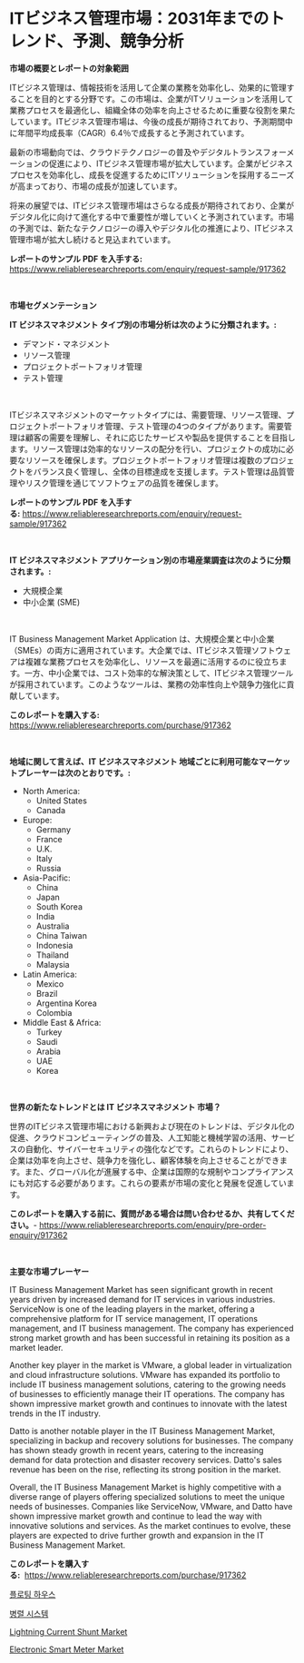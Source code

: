 <p><h1>ITビジネス管理市場：2031年までのトレンド、予測、競争分析</h1></p><p><strong>市場の概要とレポートの対象範囲</strong></p>
<p><p>ITビジネス管理は、情報技術を活用して企業の業務を効率化し、効果的に管理することを目的とする分野です。この市場は、企業がITソリューションを活用して業務プロセスを最適化し、組織全体の効率を向上させるために重要な役割を果たしています。ITビジネス管理市場は、今後の成長が期待されており、予測期間中に年間平均成長率（CAGR）6.4％で成長すると予測されています。</p><p>最新の市場動向では、クラウドテクノロジーの普及やデジタルトランスフォーメーションの促進により、ITビジネス管理市場が拡大しています。企業がビジネスプロセスを効率化し、成長を促進するためにITソリューションを採用するニーズが高まっており、市場の成長が加速しています。</p><p>将来の展望では、ITビジネス管理市場はさらなる成長が期待されており、企業がデジタル化に向けて進化する中で重要性が増していくと予測されています。市場の予測では、新たなテクノロジーの導入やデジタル化の推進により、ITビジネス管理市場が拡大し続けると見込まれています。</p></p>
<p><strong>レポートのサンプル PDF を入手する:</strong> <a href="https://www.reliableresearchreports.com/enquiry/request-sample/917362">https://www.reliableresearchreports.com/enquiry/request-sample/917362</a></p>
<p>&nbsp;</p>
<p><strong>市場セグメンテーション</strong></p>
<p><strong>IT ビジネスマネジメント タイプ別の市場分析は次のように分類されます。:</strong></p>
<p><ul><li>デマンド・マネジメント</li><li>リソース管理</li><li>プロジェクトポートフォリオ管理</li><li>テスト管理</li></ul></p>
<p>&nbsp;</p>
<p><p>ITビジネスマネジメントのマーケットタイプには、需要管理、リソース管理、プロジェクトポートフォリオ管理、テスト管理の4つのタイプがあります。需要管理は顧客の需要を理解し、それに応じたサービスや製品を提供することを目指します。リソース管理は効率的なリソースの配分を行い、プロジェクトの成功に必要なリソースを確保します。プロジェクトポートフォリオ管理は複数のプロジェクトをバランス良く管理し、全体の目標達成を支援します。テスト管理は品質管理やリスク管理を通じてソフトウェアの品質を確保します。</p></p>
<p><strong>レポートのサンプル PDF を入手する:</strong>&nbsp;<a href="https://www.reliableresearchreports.com/enquiry/request-sample/917362">https://www.reliableresearchreports.com/enquiry/request-sample/917362</a></p>
<p>&nbsp;</p>
<p><strong> IT ビジネスマネジメント アプリケーション別の市場産業調査は次のように分類されます。:</strong></p>
<p><ul><li>大規模企業</li><li>中小企業 (SME)</li></ul></p>
<p>&nbsp;</p>
<p><p>IT Business Management Market Application は、大規模企業と中小企業（SMEs）の両方に適用されています。大企業では、ITビジネス管理ソフトウェアは複雑な業務プロセスを効率化し、リソースを最適に活用するのに役立ちます。一方、中小企業では、コスト効率的な解決策として、ITビジネス管理ツールが採用されています。このようなツールは、業務の効率性向上や競争力強化に貢献しています。</p></p>
<p><strong>このレポートを購入する:</strong>&nbsp; <a href="https://www.reliableresearchreports.com/purchase/917362">https://www.reliableresearchreports.com/purchase/917362</a></p>
<p>&nbsp;</p>
<p><strong>地域に関して言えば、IT ビジネスマネジメント 地域ごとに利用可能なマーケットプレーヤーは次のとおりです。:</strong></p>
<p><ul>
    <li>
        North America:
        <ul>
            <li>United States</li>
            <li>Canada</li>
        </ul>
    </li>
    <li>
        Europe:
        <ul>
            <li>Germany</li>
            <li>France</li>
            <li>U.K.</li>
            <li>Italy</li>
            <li>Russia</li>
        </ul>
    </li>
    <li>
        Asia-Pacific:
        <ul>
            <li>China</li>
            <li>Japan</li>
            <li>South Korea</li>
            <li>India</li>
            <li>Australia</li>
            <li>China Taiwan</li>
            <li>Indonesia</li>
            <li>Thailand</li>
            <li>Malaysia</li>
        </ul>
    </li>
    <li>
        Latin America:
        <ul>
            <li>Mexico</li>
            <li>Brazil</li>
            <li>Argentina Korea</li>
            <li>Colombia</li>
        </ul>
    </li>
    <li>
        Middle East & Africa:
        <ul>
            <li>Turkey</li>
            <li>Saudi</li>
            <li>Arabia</li>
            <li>UAE</li>
            <li>Korea</li>
        </ul>
    </li>
    </ul></p>
<p>&nbsp;</p>
<p><strong>世界の新たなトレンドとは IT ビジネスマネジメント 市場？</strong></p>
<p><p>世界のITビジネス管理市場における新興および現在のトレンドは、デジタル化の促進、クラウドコンピューティングの普及、人工知能と機械学習の活用、サービスの自動化、サイバーセキュリティの強化などです。これらのトレンドにより、企業は効率を向上させ、競争力を強化し、顧客体験を向上させることができます。また、グローバル化が進展する中、企業は国際的な規制やコンプライアンスにも対応する必要があります。これらの要素が市場の変化と発展を促進しています。</p></p>
<p><strong>このレポートを購入する前に、質問がある場合は問い合わせるか、共有してください。</strong>- <a href="https://www.reliableresearchreports.com/enquiry/pre-order-enquiry/917362">https://www.reliableresearchreports.com/enquiry/pre-order-enquiry/917362</a></p>
<p>&nbsp;</p>
<p><strong>主要な市場プレーヤー</strong></p>
<p><p>IT Business Management Market has seen significant growth in recent years driven by increased demand for IT services in various industries. ServiceNow is one of the leading players in the market, offering a comprehensive platform for IT service management, IT operations management, and IT business management. The company has experienced strong market growth and has been successful in retaining its position as a market leader.</p><p>Another key player in the market is VMware, a global leader in virtualization and cloud infrastructure solutions. VMware has expanded its portfolio to include IT business management solutions, catering to the growing needs of businesses to efficiently manage their IT operations. The company has shown impressive market growth and continues to innovate with the latest trends in the IT industry.</p><p>Datto is another notable player in the IT Business Management Market, specializing in backup and recovery solutions for businesses. The company has shown steady growth in recent years, catering to the increasing demand for data protection and disaster recovery services. Datto's sales revenue has been on the rise, reflecting its strong position in the market.</p><p>Overall, the IT Business Management Market is highly competitive with a diverse range of players offering specialized solutions to meet the unique needs of businesses. Companies like ServiceNow, VMware, and Datto have shown impressive market growth and continue to lead the way with innovative solutions and services. As the market continues to evolve, these players are expected to drive further growth and expansion in the IT Business Management Market.</p></p>
<p><strong>このレポートを購入する:</strong>&nbsp;&nbsp;<a href="https://www.reliableresearchreports.com/purchase/917362">https://www.reliableresearchreports.com/purchase/917362</a></p>
<p><p><a href="https://github.com/vsr06p4p49/Market-Research-Report-List-1/blob/main/4251140183373.md">플로팅 하우스</a></p><p><a href="https://github.com/oajzkywllm460/Market-Research-Report-List-1/blob/main/7445707183372.md">병렬 시스템</a></p><p><a href="https://issuu.com/reportprime-2/docs/lightning-current-shunt-market-size-2030.pptx">Lightning Current Shunt Market</a></p><p><a href="https://issuu.com/reportprime-2/docs/electronic-smart-meter-market-size-2030.pptx">Electronic Smart Meter Market</a></p></p>